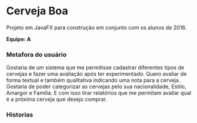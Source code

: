 # Cerveja Boa
Projeto em JavaFX para construção em conjunto com os alunos de 2016.

<strong>Equipe: A</strong>

<h3> Metafora do usuário </h3>

Gostaria de um sistema que me permitisse cadastrar diferentes tipos de cervejas e fazer uma avaliação após ter experimentado. Quero avaliar de forma textual e também qualitativa indicando uma nota para a cerveja. Gostaria de poder categorizar as cervejas pelo sua nacionalidade, Estilo, Amargor e Familia. E com isso tirar relatórios que me permitam avaliar qual é a próxima cerveja que desejo comprar.

<h3> Historias </h3>

